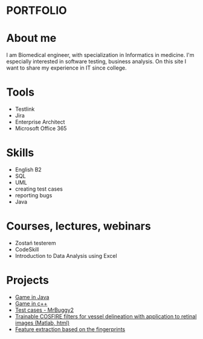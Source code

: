# PORTFOLIO 

# About me
I am Biomedical engineer, with specialization in Informatics in medicine. I'm especially interested in software testing, business analysis. On this site I want to share my experience in IT since college.

# Tools

* Testlink
* Jira 
* Enterprise Architect
* Microsoft Office 365 
  

# Skills

* English B2
* SQL 
* UML
* creating test cases
* reporting bugs
* Java


# Courses, lectures, webinars

* Zostań testerem
* CodeSkill
* Introduction to Data Analysis using Excel


# Projects
* [Game in Java](https://github.com/mallop/portfolio/tree/mallop-project1/Java_game/GameJava)
* [Game in c++](https://github.com/mallop/portfolio/tree/mallop-project1/c%2B%2B_game)
* [Test cases - MrBuggy2](https://drive.google.com/file/d/1E-_3FLRhfSbGkS0DSqDQFVh0lGu5IhHQ/view?usp=sharing)
* [Trainable COSFIRE filters for vessel delineation with application to retinal images (Matlab, html)](https://github.com/mallop/portfolio/tree/mallop-project1/Matlab_cosfire_filters/Matlab_cosfire_filters) 
* [Feature extraction based on the fingerprints](https://github.com/mallop/portfolio/tree/mallop-project1/Matlab_feature_extraction/Matlab_feature_extraction)


 
